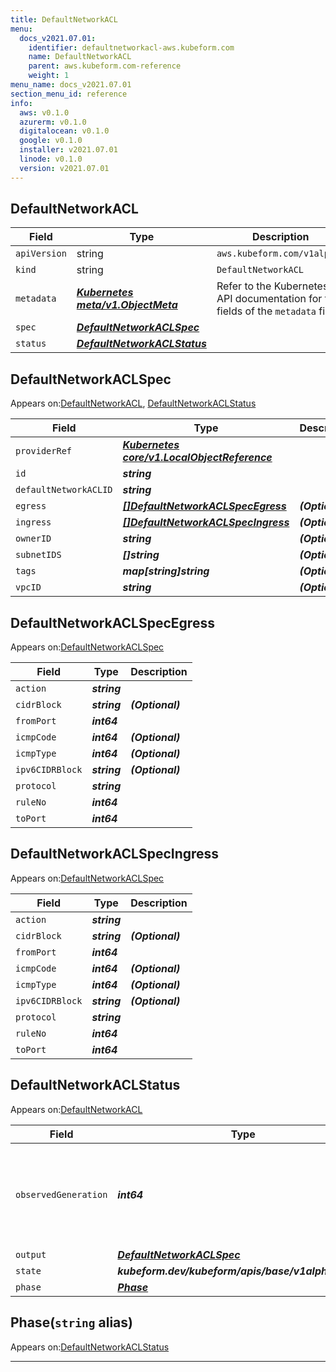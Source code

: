 ```yaml
---
title: DefaultNetworkACL
menu:
  docs_v2021.07.01:
    identifier: defaultnetworkacl-aws.kubeform.com
    name: DefaultNetworkACL
    parent: aws.kubeform.com-reference
    weight: 1
menu_name: docs_v2021.07.01
section_menu_id: reference
info:
  aws: v0.1.0
  azurerm: v0.1.0
  digitalocean: v0.1.0
  google: v0.1.0
  installer: v2021.07.01
  linode: v0.1.0
  version: v2021.07.01
---
```


## DefaultNetworkACL
| Field | Type | Description |
| ------ | ----- | ----------- |
| `apiVersion` | string | `aws.kubeform.com/v1alpha1` |
|    `kind` | string | `DefaultNetworkACL` |
| `metadata` | ***[Kubernetes meta/v1.ObjectMeta](https://v1-18.docs.kubernetes.io/docs/reference/generated/kubernetes-api/v1.18/#objectmeta-v1-meta)***|Refer to the Kubernetes API documentation for the fields of the `metadata` field.|
| `spec` | ***[DefaultNetworkACLSpec](#defaultnetworkaclspec)***||
| `status` | ***[DefaultNetworkACLStatus](#defaultnetworkaclstatus)***||
## DefaultNetworkACLSpec

Appears on:[DefaultNetworkACL](#defaultnetworkacl), [DefaultNetworkACLStatus](#defaultnetworkaclstatus)

| Field | Type | Description |
| ------ | ----- | ----------- |
| `providerRef` | ***[Kubernetes core/v1.LocalObjectReference](https://v1-18.docs.kubernetes.io/docs/reference/generated/kubernetes-api/v1.18/#localobjectreference-v1-core)***||
| `id` | ***string***||
| `defaultNetworkACLID` | ***string***||
| `egress` | ***[[]DefaultNetworkACLSpecEgress](#defaultnetworkaclspecegress)***| ***(Optional)*** |
| `ingress` | ***[[]DefaultNetworkACLSpecIngress](#defaultnetworkaclspecingress)***| ***(Optional)*** |
| `ownerID` | ***string***| ***(Optional)*** |
| `subnetIDS` | ***[]string***| ***(Optional)*** |
| `tags` | ***map[string]string***| ***(Optional)*** |
| `vpcID` | ***string***| ***(Optional)*** |
## DefaultNetworkACLSpecEgress

Appears on:[DefaultNetworkACLSpec](#defaultnetworkaclspec)

| Field | Type | Description |
| ------ | ----- | ----------- |
| `action` | ***string***||
| `cidrBlock` | ***string***| ***(Optional)*** |
| `fromPort` | ***int64***||
| `icmpCode` | ***int64***| ***(Optional)*** |
| `icmpType` | ***int64***| ***(Optional)*** |
| `ipv6CIDRBlock` | ***string***| ***(Optional)*** |
| `protocol` | ***string***||
| `ruleNo` | ***int64***||
| `toPort` | ***int64***||
## DefaultNetworkACLSpecIngress

Appears on:[DefaultNetworkACLSpec](#defaultnetworkaclspec)

| Field | Type | Description |
| ------ | ----- | ----------- |
| `action` | ***string***||
| `cidrBlock` | ***string***| ***(Optional)*** |
| `fromPort` | ***int64***||
| `icmpCode` | ***int64***| ***(Optional)*** |
| `icmpType` | ***int64***| ***(Optional)*** |
| `ipv6CIDRBlock` | ***string***| ***(Optional)*** |
| `protocol` | ***string***||
| `ruleNo` | ***int64***||
| `toPort` | ***int64***||
## DefaultNetworkACLStatus

Appears on:[DefaultNetworkACL](#defaultnetworkacl)

| Field | Type | Description |
| ------ | ----- | ----------- |
| `observedGeneration` | ***int64***| ***(Optional)*** Resource generation, which is updated on mutation by the API Server.|
| `output` | ***[DefaultNetworkACLSpec](#defaultnetworkaclspec)***| ***(Optional)*** |
| `state` | ***kubeform.dev/kubeform/apis/base/v1alpha1.State***| ***(Optional)*** |
| `phase` | ***[Phase](#phase)***| ***(Optional)*** |
## Phase(`string` alias)

Appears on:[DefaultNetworkACLStatus](#defaultnetworkaclstatus)

---
